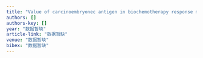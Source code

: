 ```yaml
---
title: "Value of carcinoembryonec antigen in biochemotherapy response monitoring in patients with Her-2-positive advanced breast cancer"
authors: []
authors-key: []
year: "数据暂缺"
article-link: "数据暂缺"
venue: "数据暂缺"
bibex: "数据暂缺"
---
```

